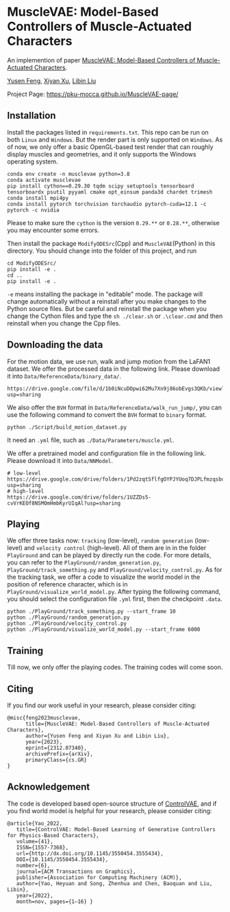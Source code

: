 # MuscleVAE: Model-Based Controllers of Muscle-Actuated Characters
An implemention of paper [MuscleVAE: Model-Based Controllers of Muscle-Actuated Characters](https://pku-mocca.github.io/MuscleVAE-page/).

[Yusen Feng](https://wangchek.github.io/),  [Xiyan Xu](https://xiyan-xu.github.io/), [Libin Liu](http://libliu.info/)

Project Page: https://pku-mocca.github.io/MuscleVAE-page/

## Installation

Install the packages listed in `requirements.txt`. This repo can be run on both `Linux` and `Windows`. But the render part is only supported on `Windows`. As of now, we only offer a basic OpenGL-based test render that can roughly display muscles and geometries, and it only supports the Windows operating system.

```
conda env create -n musclevae python=3.8
conda activate musclevae
pip install cython==0.29.30 tqdm scipy setuptools tensorboard tensorboardx psutil pyyaml cmake opt_einsum panda3d chardet trimesh
conda install mpi4py  
conda install pytorch torchvision torchaudio pytorch-cuda=12.1 -c pytorch -c nvidia
```
Please to make sure the `cython` is the version `0.29.**` or `0.28.**`, otherwise you may encounter some errors.

Then install the package `ModifyODESrc`(Cpp) and `MuscleVAE`(Python) in this directory. You should  change into the folder of this project, and run
```
cd ModifyODESrc/
pip install -e .
cd ..
pip install -e .
```
`-e` means installing the package in "editable" mode. The package will change automatically without a reinstall after you make changes to the Python source files. But be careful and reinstall the package when you change the Cython files and type the `sh ./clear.sh` or `.\clear.cmd` and then reinstall when you change the Cpp files.


## Downloading the data
For the motion data, we use run, walk and jump motion from the LaFAN1 dataset. We offer the processed data in the following link. Please download it into `Data/ReferenceData/binary_data/`. 

```
https://drive.google.com/file/d/1b0iNcuDOpwi62Mu7Xn9j86obEvgs3QKb/view?usp=sharing
```

We also offer the `BVH` format in `Data/ReferenceData/walk_run_jump/`, you can use the following command to convert the `BVH` format to `binary` format. 

```
python ./Script/build_motion_dataset.py
``` 
It need an `.yml` file, such as `./Data/Parameters/muscle.yml`.

We offer a pretrained model and configuration file in the following link. Please download it into `Data/NNModel`.  
```
# low-level
https://drive.google.com/drive/folders/1Pd2zqtSflfgOYPJYUoq7DJPLfmzqsboS?usp=sharing
# high-level
https://drive.google.com/drive/folders/1UZZDs5-cvVrKEOf8NSMOmHmbKyrUIqAl?usp=sharing
```

## Playing

We offer three tasks now: `tracking` (low-level), `random generation` (low-level) and `velocity control` (high-level). All of them are in in the folder `PlayGround` and can be played by directly run the code. For more details, you can refer to the `PlayGround/random_generation.py`, `PlayGround/track_something.py` and `PlayGround/velocity_control.py`. As for the tracking task, we offer a code to visualize the world model in the position of reference character, which is in `PlayGround/visualize_world_model.py`. After typing the following command, you should select the configuration file `.yml` first, then the checkpoint `.data`.

```
python ./PlayGround/track_something.py --start_frame 10
python ./PlayGround/random_generation.py
python ./PlayGround/velocity_control.py
python ./PlayGround/visualize_world_model.py --start_frame 6000
```

## Training

Till now, we only offer the playing codes. The training codes will come soon.


## Citing

If you find our work useful in your research, please consider citing:

```
@misc{feng2023musclevae,
      title={MuscleVAE: Model-Based Controllers of Muscle-Actuated Characters}, 
      author={Yusen Feng and Xiyan Xu and Libin Liu},
      year={2023},
      eprint={2312.07340},
      archivePrefix={arXiv},
      primaryClass={cs.GR}
}
```

## Acknowledgement

The code is developed based open-source structure of [ControlVAE](https://github.com/heyuanYao-pku/Control-VAE), and if you find world model is helpful for your research, please consider citing:

```
@article{Yao_2022,
   title={ControlVAE: Model-Based Learning of Generative Controllers for Physics-Based Characters},
   volume={41},
   ISSN={1557-7368},
   url={http://dx.doi.org/10.1145/3550454.3555434},
   DOI={10.1145/3550454.3555434},
   number={6},
   journal={ACM Transactions on Graphics},
   publisher={Association for Computing Machinery (ACM)},
   author={Yao, Heyuan and Song, Zhenhua and Chen, Baoquan and Liu, Libin},
   year={2022},
   month=nov, pages={1–16} }
```



